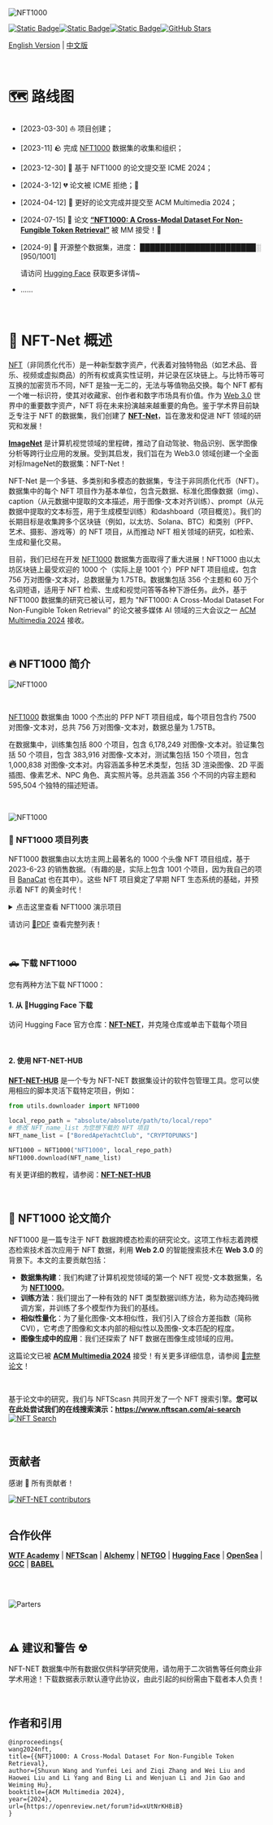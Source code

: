 
![NFT1000](assets/NFT_NET.png)



[![Static Badge](https://img.shields.io/badge/%F0%9F%A4%97%20Huggingface-NFT%20NET-orange?style=flat&logoColor=%23FFD21E)](https://huggingface.co/datasets/shuxunoo/NFT-Net)[![Static Badge](https://img.shields.io/badge/arXiv-2402.16872%20-B31B1B?style=flat&logo=arxiv&link=https%3A%2F%2Farxiv.org%2Fabs%2F2402.16872)](https://arxiv.org/abs/2402.16872)[![Static Badge](https://img.shields.io/badge/%F0%9F%95%B9%EF%B8%8F%20NFTScan-demo-blue?style=flat)](https://www.nftscan.com/ai-search)[![GitHub Stars](https://img.shields.io/github/stars/ShuxunoO/NFT-Net?style=social)](https://github.com/ShuxunoO/NFT-Net)

[English Version](README.md) | [中文版](README_ZH.md)

<br>


# 🗺︎ 路线图

- [2023-03-30] ⛵ 项目创建；
- [2023-11] 🪨 完成 [NFT1000](https://huggingface.co/datasets/shuxunoo/NFT-Net/tree/main/NFT1000) 数据集的收集和组织；
- [2023-12-30] 📄 基于 NFT1000 的论文提交至 ICME 2024；
- [2024-3-12] 💔 论文被 ICME 拒绝；🩶
- [2024-04-12] 📄 更好的论文完成并提交至 ACM Multimedia 2024；
- [2024-07-15] 🥳 论文 [**“NFT1000: A Cross-Modal Dataset For Non-Fungible Token Retrieval”**](https://openreview.net/forum?id=xUtNrKH8iB&noteId=xUtNrKH8iB) 被 MM 接受！🎊
- [2024-9] 💾 开源整个数据集，进度： ███████████████████████░ [950/1001]

  请访问 [Hugging Face](https://huggingface.co/datasets/shuxunoo/NFT-Net) 获取更多详情~

- ……

<br>

# 📸 NFT-Net 概述

[NFT](https://zh.wikipedia.org/wiki/NFT)（非同质化代币）是一种新型数字资产，代表着对独特物品（如艺术品、音乐、视频或虚拟商品）的所有权或真实性证明，并记录在区块链上。与比特币等可互换的加密货币不同，NFT 是独一无二的，无法与等值物品交换。每个 NFT 都有一个唯一标识符，使其对收藏家、创作者和数字市场具有价值。作为 [Web 3.0](https://zh.wikipedia.org/wiki/Web3) 世界中的重要数字资产，NFT 将在未来扮演越来越重要的角色。鉴于学术界目前缺乏专注于 NFT 的数据集，我们创建了 **[NFT-Net](https://huggingface.co/datasets/shuxunoo/NFT-Net)**，旨在激发和促进 NFT 领域的研究和发展！

**[ImageNet](https://www.image-net.org/)** 是计算机视觉领域的里程碑，推动了自动驾驶、物品识别、医学图像分析等跨行业应用的发展。受到其启发，我们旨在为 Web3.0 领域创建一个全面对标ImageNet的数据集：NFT-Net！

NFT-Net 是一个多链、多类别和多模态的数据集，专注于非同质化代币（NFT）。数据集中的每个 NFT 项目作为基本单位，包含元数据、标准化图像数据（img）、caption（从元数据中提取的文本描述，用于图像-文本对齐训练）、prompt（从元数据中提取的文本标签，用于生成模型训练）和dashboard（项目概览）。我们的长期目标是收集跨多个区块链（例如，以太坊、Solana、BTC）和类别（PFP、艺术、摄影、游戏等）的 NFT 项目，从而推动 NFT 相关领域的研究，如检索、生成和量化交易。

目前，我们已经在开发 [NFT1000](https://huggingface.co/datasets/shuxunoo/NFT-Net/tree/main/NFT1000) 数据集方面取得了重大进展！NFT1000 由以太坊区块链上最受欢迎的 1000 个（实际上是 1001 个）PFP NFT 项目组成，包含 756 万对图像-文本对，总数据量为 1.75TB。数据集包括 356 个主题和 60 万个名词短语，适用于 NFT 检索、生成和视觉问答等各种下游任务。此外，基于 NFT1000 数据集的研究已被认可，题为 "NFT1000: A Cross-Modal Dataset For Non-Fungible Token Retrieval" 的论文被多媒体 AI 领域的三大会议之一 [ACM Multimedia 2024](https://2024.acmmm.org/registration) 接收。

<br>

## 🔥 NFT1000 简介

![NFT1000](assets/NFT1000.gif)

<br>

[NFT1000](https://huggingface.co/datasets/shuxunoo/NFT-Net/tree/main/NFT1000) 数据集由 1000 个杰出的 PFP NFT 项目组成，每个项目包含约 7500 对图像-文本对，总共 756 万对图像-文本对，数据总量为 1.75TB。

在数据集中，训练集包括 800 个项目，包含 6,178,249 对图像-文本对。验证集包括 50 个项目，包含 383,916 对图像-文本对，测试集包括 150 个项目，包含 1,000,838 对图像-文本对。内容涵盖多种艺术类型，包括 3D 渲染图像、2D 平面插图、像素艺术、NPC 角色、真实照片等。总共涵盖 356 个不同的内容主题和 595,504 个独特的描述短语。

<br>

![NFT1000](assets/NFT1000.png)

### 📃 NFT1000 项目列表

NFT1000 数据集由以太坊主网上最著名的 1000 个头像 NFT 项目组成，基于 2023-6-23 的销售数据。（有趣的是，实际上包含 1001 个项目，因为我自己的项目 [BanaCat](https://opensea.io/collection/banacat-v2) 也在其中）。这些 NFT 项目奠定了早期 NFT 生态系统的基础，并预示着 NFT 的黄金时代！

<details>
<summary>点击这里查看 NFT1000 演示项目</summary>

  | index | NFT_name | collected_tokens | index | NFT_name | collected_tokens | index | NFT_name | collected_tokens | index | NFT_name | collected_tokens | index | NFT_name | collected_tokens |
  |-------|----------|------------------|-------|----------|------------------|-------|----------|------------------|-------|----------|------------------|-------|----------|------------------|
  | 1     | [BoredApeYachtClub](http://www.boredapeyachtclub.com/) | 10000 | 2     | [CRYPTOPUNKS](https://cryptopunks.app/) | 10000 | 3     | [MutantApeYachtClub](https://boredapeyachtclub.com/#/home) | 19482 | 4     | [Azuki](http://www.azuki.com) | 10000 | 5     | [CloneX](http://www.rtfkt.com) | 19485 |
  | 6     | [Moonbirds](https://proof.xyz/moonbirds) | 10000 | 7     | [Doodles](https://doodles.app) | 10000 | 8     | [BoredApeKennelClub](http://boredapeyachtclub.com/#/kennel-club) | 9597 | 9     | [Cool Cats](http://coolcatsnft.com) | 9965 | 10    | [Beanz](https://www.azuki.com/beanz) | 19950 |
  | 11    | [PudgyPenguins](https://www.pudgypenguins.com/) | 8888 | 12    | [Cryptoadz](https://cryptoadz.io) | 7024 | 13    | [World Of Women](http://worldofwomen.art) | 10000 | 14    | [CyberKongz](http://cyberkongz.com) | 5000 | 15    | [0N1 Force](https://0N1force.com) | 7777 |
  | 16    | [MekaVerse](https://themekaverse.com/) | 8888 | 17    | [HAPE PRIME](https://hape.io/) | 8192 | 18    | [mfers](https://opensea.io/collection/mfers) | 10000 | 19    | [projectPXN](http://phantom.sh) | 10000 | 20    | [Karafuru](http://karafuru.io) | 5555 |
  | 21    | [Invisible Friends](https://invisiblefriends.io) | 5000 | 22    | [FLUF](https://fluf.world/) | 10000 | 23    | [Milady](https://miladymaker.net) | 10000 | 24    | [goblintown](https://goblintown.wtf/) | 9999 | 25    | [Phanta Bear](https://ezek.io/) | 10000 |
  | 26    | [CyberKongz VX](http://cyberkongz.com) | 14672 | 27    | [KaijuKingz](https://kaijukingz.io/#/) | 9999 | 28    | [Prime Ape Planet](https://primeplanet.io/) | 7979 | 29    | [Lazy Lions](http://lazylionsnft.com) | 10000 | 30    | [3Landers](https://3landersnft.com/) | 9981 |
  | 31    | [The Doge Pound](https://thedogepoundnft.com/) | 10000 | 32    | [DeadFellaz](https://deadfellaz.io) | 10000 | 33    | [World Of Women Galaxy](https://worldofwomen.art/wow-galaxy) | 20789 | 34    | [ALIENFRENS](http://alienfrens.io) | 10000 | 35    | [VOX Series 1](http://collectvox.com) | 8889 |
  | 36    | [Hashmasks](https://www.thehashmasks.com/) | 16355 | 37    | [Psychedelics Anonymous Genesis](https://psychedelicsanonymous.com/) | 9595 | 38    | [VeeFriends Series 2](https://series2.veefriends.com) | 55554 | 39    | [RENGA](https://renga.app/) | 8898 | 40    | [CoolmansUniverse](https://coolmansuniverse.com/) | 10000 |
  | 41    | [Art Gobblers](https://artgobblers.com/) | 9988 | 42    | [SupDucks](https://www.supducks.com/) | 9916 | 43    | [Jungle Freaks](http://junglefreaks.io) | 10000 | 44    | [Sneaky Vampire Syndicate](https://svs.gg) | 8888 | 45    | [SuperNormalbyZipcy](https://opensea.io/collection/slokh) | 8851 |
  | 46    | [Nakamigos](https://nakamigos.io/) | 20000 | 47    | [Impostors Genesis](https://impostors.gg) | 10420 | 48    | [Potatoz](https://www.memeland.com/potatoz) | 9999 | 49    | [CryptoSkulls](https://cryptoskulls.com) | 10000 | 50    | [Moonbirds Oddities](https://www.oddities.xyz/) | 10000 |
  | 51    | [RumbleKongLeague](http://www.rumblekongleague.com) | 10000 | 52    | [MURI](https://www.muri.soy/) | 10000 | 53    | [Galactic Apes](https://opensea.io/collection/galacticapes) | 9998 | 54    | [Lives of Asuna](https://livesofasuna.com) | 9997 | 55    | [My Pet Hooligan](http://mypethooligan.com) | 8888 |
  | 56    | [Murakami.Flowers](https://murakamiflowers.kaikaikiki.com/) | 10105 | 57    | [Kiwami](https://kiwami.app/) | 10000 | 58    | [SHIBOSHIS](https://shiboshis.shibaswap.com/#/) | 10000 | 59    | [Sappy Seals](https://sappyseals.io) | 10000 | 60    | [DEGEN TOONZ](https://degentoonz.io) | 8888 |
  | 61    | [Killer GF](https://killergf.com/) | 7777 | 62    | [CryptoMories](https://cryptomories.iwwon.com/home) | 9583 | 63    | [Crypto Bull Society](http://cryptobullsociety.com) | 7777 | 64    | [CryptoBatz by Ozzy Osbourne](https://www.cryptobatz.com/) | 9666 | 65    | [Quirkies](https://quirkies.io/) | 5000 |
  | 66    | [Robotos](https://www.robotos.art) | 9999 | 67    | [Tubby Cats](http://tubbycats.xyz) | 20000 | 68    | [Chain Runners](http://chainrunners.xyz) | 10000 | 69    | [MutantCats](https://mutantverse.io/) | 9698 | 70    | [Boss Beauties](http://www.bossbeauties.com) | 9999 |
  | 71    | [OnChainMonkey](https://onchainmonkey.com/) | 9501 | 72    | [Rektguy](https://rektguy.com) | 8814 | 73    | [Desperate ApeWives](https://desperateapewives.com) | 10000 | 74    | [DigiDaigaku](https://digidaigaku.com/) | 2022 | 75    | [DeGods](https://degods.com) | 9066 |
  | 76    | [apekidsclub](http://www.apekidsclub.io) | 9999 | 77    | [The Humanoids](http://thehumanoids.com) | 9901 | 78    | [Sevens Token](https://thesevensofficial.com/) | 7000 | 79    | [Akutars](https://www.aku.world/) | 15000 | 80    | [HypeBears](http://hypebears.io) | 10000 |
  | 81    | [Hero](https://raid.party/) | 5205 | 82    | [KIA](https://koalaintelligence.agency) | 9998 | 83    | [inbetweeners](https://www.inbetweeners.io/) | 10777 | 84    | [C-01 Official Collection](https://c-01nft.io/) | 8887 | 85    | [Imaginary Ones](https://imaginaryones.com) | 8888 |
  | 86    | [ZombieClub Token](https://zombieclub.io/) | 5478 | 87    | [Groupies](http://os.peacevoid.world) | 10000 | 88    | [Valhalla](http://joinvalhalla.com) | 9000 | 89    | [MOAR by Joan Cornella](https://joancornella.fwenclub.com/) | 5555 | 90    | [Wizards & Dragons Game](https://wnd.game/) | 45519 |
  | 91    | [the littles NFT](http://thelittles.io) | 10000 | 92    | [The Heart Project](http://heartnfts.io) | 9931 | 93    | [CryptoDads](http://www.CryptoDadsNFT.com) | 10000 | 94    | [Chimpers](https://www.chimpers.xyz/) | 5555 | 95    | [Crypto Chicks](https://www.cryptochicks.app/) | 9970 |
  | 96    | [VOX Series 2](http://collectvox.com) | 8473 | 97    | [WonderPals](http://www.wonderpals.com) | 10000 | 98    | [LilPudgys](https://www.pudgypenguins.com/) | 21243 | 99    | [a KID called BEAST](https://akidcalledbeast.com) | 9631 | 100   | [Akuma](https://www.akumaorigins.com) | 5553 |
  | ...   | ...      | ...              | ...   | ...      | ...              | ...   | ...      | ...              | ...   | ...      | ...              | ...   | ...      | ...              |
  | 1000  | [Women Unite - 10k Assemble](https://opensea.io/collection/women-unite-10k-assemble) | 6991 | 1001  | [BanaCat](https://opensea.io/collection/banacat-v2) | 9710 |       |                  |       |       |                  |       |       |                  |       |

</details>

请访问 [📃PDF](assets/Details_of_NFT_collections_in_the_NFT1000_dataset.pdf) 查看完整列表！

<br>

### 🛻 下载 NFT1000
您有两种方法下载 NFT1000：
#### 1. 从 🤗Hugging Face 下载

访问 Hugging Face 官方仓库：[**NFT-NET**](https://huggingface.co/datasets/shuxunoo/NFT-Net/tree/main/NFT1000)，并克隆仓库或单击下载每个项目

<br>

#### 2. 使用 NFT-NET-HUB

[**NFT-NET-HUB**](https://github.com/ShuxunoO/NFT-NET-Hub) 是一个专为 NFT-NET 数据集设计的软件包管理工具。您可以使用相应的脚本灵活下载特定项目，例如：

```python
from utils.downloader import NFT1000

local_repo_path = "absolute/absolute/path/to/local/repo"
# 修改 NFT_name_list 为您想下载的 NFT 项目
NFT_name_list = ["BoredApeYachtClub", "CRYPTOPUNKS"]

NFT1000 = NFT1000("NFT1000", local_repo_path)
NFT1000.download(NFT_name_list)
```

有关更详细的教程，请参阅：[**NFT-NET-HUB**](https://github.com/ShuxunoO/NFT-NET-Hub)

<br>

## 📄 NFT1000 论文简介

NFT1000 是一篇专注于 NFT 数据跨模态检索的研究论文。这项工作标志着跨模态检索技术首次应用于 NFT 数据，利用 **Web 2.0** 的智能搜索技术在 **Web 3.0** 的背景下。本文的主要贡献包括：

- **数据集构建**：我们构建了计算机视觉领域的第一个 NFT 视觉-文本数据集，名为 **[NFT1000](https://huggingface.co/datasets/shuxunoo/NFT-Net/tree/main/NFT1000)**。
- **训练方法**：我们提出了一种有效的 NFT 类型数据训练方法，称为动态掩码微调方案，并训练了多个模型作为我们的基线。
- **相似性量化**：为了量化图像-文本相似性，我们引入了综合方差指数（简称 CVI），它考虑了图像和文本内部的相似性以及图像-文本匹配的程度。
- **图像生成中的应用**：我们还探索了 NFT 数据在图像生成领域的应用。

这篇论文已被 [**ACM Multimedia 2024**](https://openreview.net/forum?id=xUtNrKH8iB&noteId=xUtNrKH8iB) 接受！有关更多详细信息，请参阅 [📄完整论文](https://arxiv.org/abs/2402.16872)！

<br>

基于论文中的研究，我们与 NFTScasn 共同开发了一个 NFT 搜索引擎。**您可以在此处尝试我们的在线搜索演示：https://www.nftscan.com/ai-search**
[![NFT Search](assets/NFT_Search_banner_v3.png)](https://www.nftscan.com/ai-search)

<br>

## 贡献者

感谢 🙏 所有贡献者！

<a href="https://github.com/ShuxunoO/NFT-Net/graphs/contributors">
<img src="https://contrib.rocks/image?repo=ShuxunoO/NFT-Net" alt="NFT-NET contributors"></a>

<br>
<br>

## 合作伙伴

[**WTF Academy**](https://www.wtf.academy/) | [**NFTScan**](https://www.nftscan.com/) | [**Alchemy**](https://www.alchemy.com/) | [**NFTGO**](https://nftgo.io/ethereum) | [**Hugging Face**](https://huggingface.co/) | [**OpenSea**](https://opensea.io/) | [**GCC**](https://www.gccofficial.org/) | [**BABEL**](https://metalanguage.notion.site/BABEL-AGI-d9d6572ac4c543679ec87c93a7a20c1f)

<br>
<br>

![Parters](assets/Parter.png)

<br>

## ⚠ 建议和警告 ☢
NFT-NET 数据集中所有数据仅供科学研究使用，请勿用于二次销售等任何商业非学术用途！下载数据表示默认遵守此协议，由此引起的纠纷需由下载者本人负责！

<br>

## 作者和引用

```
@inproceedings{
wang2024nft,
title={{NFT}1000: A Cross-Modal Dataset For Non-Fungible Token Retrieval},
author={Shuxun Wang and Yunfei Lei and Ziqi Zhang and Wei Liu and Haowei Liu and Li Yang and Bing Li and Wenjuan Li and Jin Gao and Weiming Hu},
booktitle={ACM Multimedia 2024},
year={2024},
url={https://openreview.net/forum?id=xUtNrKH8iB}
}
```
